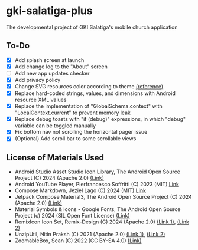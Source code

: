 # gki-salatiga-plus
The developmental project of GKI Salatiga's mobile church application

## To-Do

- [X] Add splash screen at launch
- [X] Add change log to the "About" screen
- [ ] Add new app updates checker
- [X] Add privacy policy
- [X] Change SVG resources color according to theme [(reference)](https://stackoverflow.com/questions/33126904/change-fillcolor-of-a-vector-in-android-programmatically)
- [X] Replace hard-coded strings, values, and dimensions with Android resource XML values
- [X] Replace the implementation of "GlobalSchema.context" with "LocalContext.current" to prevent memory leak
- [X] Replace debug toasts with "if (debug)" expressions, in which "debug" variable can be toggled manually
- [X] Fix bottom nav not scrolling the horizontal pager issue
- [X] (Optional) Add scroll bar to some scrollable views

## License of Materials Used

- Android Studio Asset Studio Icon Library, The Android Open Source Project (C) 2024 (Apache 2.0) [(Link)](https://developer.android.com/studio/write/create-app-icons)
- Android YouTube Player, Pierfrancesco Soffritti (C) 2023 (MIT) [Link](https://github.com/PierfrancescoSoffritti/android-youtube-player)
- Compose Markdown, Jeziel Lago (C) 2024 (MIT) [Link](https://github.com/jeziellago/compose-markdown)
- Jetpack Compose Material3, The Android Open Source Project (C) 2024 (Apache 2.0) [(Link)](https://developer.android.com/jetpack/androidx/releases/compose-material3#1.3.0-beta04)
- Material Symbols & Icons - Google Fonts, The Android Open Source Project (c) 2024 (SIL Open Font License) [(Link)](https://fonts.google.com/icons)
- RemixIcon Icon Set, Remix-Design (C) 2024 (Apache 2.0) [(Link 1)](https://icon-sets.iconify.design/ri), [(Link 2)](https://github.com/Remix-Design/RemixIcon)
- UnzipUtil, Nitin Praksh (C) 2021 (Apache 2.0) [(Link 1)](https://prakashnitin.medium.com/unzipping-files-in-android-kotlin-2a2a2d5eb7ae), [(Link 2)](https://gist.github.com/NitinPraksash9911/dea21ec4b8ae7df068f8f891187b6d1e)
- ZoomableBox, Sean (C) 2022 (CC BY-SA 4.0) [(Link)](https://stackoverflow.com/a/72528056)
